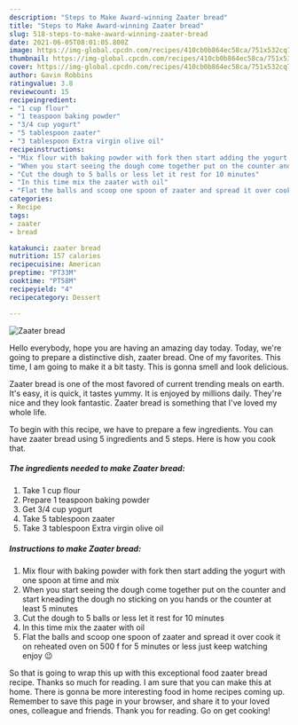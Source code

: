 ```yaml
---
description: "Steps to Make Award-winning Zaater bread"
title: "Steps to Make Award-winning Zaater bread"
slug: 518-steps-to-make-award-winning-zaater-bread
date: 2021-06-05T08:01:05.800Z
image: https://img-global.cpcdn.com/recipes/410cb0b864ec58ca/751x532cq70/zaater-bread-recipe-main-photo.jpg
thumbnail: https://img-global.cpcdn.com/recipes/410cb0b864ec58ca/751x532cq70/zaater-bread-recipe-main-photo.jpg
cover: https://img-global.cpcdn.com/recipes/410cb0b864ec58ca/751x532cq70/zaater-bread-recipe-main-photo.jpg
author: Gavin Robbins
ratingvalue: 3.8
reviewcount: 15
recipeingredient:
- "1 cup flour"
- "1 teaspoon baking powder"
- "3/4 cup yogurt"
- "5 tablespoon zaater"
- "3 tablespoon Extra virgin olive oil"
recipeinstructions:
- "Mix flour with baking powder with fork then start adding the yogurt with one spoon at time and mix"
- "When you start seeing the dough come together put on the counter and start kneading the dough no sticking on you hands or the counter at least 5 minutes"
- "Cut the dough to 5 balls or less let it rest for 10 minutes"
- "In this time mix the zaater with oil"
- "Flat the balls and scoop one spoon of zaater and spread it over cook it on reheated oven on 500 f for 5 minutes or less just keep watching enjoy 😉"
categories:
- Recipe
tags:
- zaater
- bread

katakunci: zaater bread 
nutrition: 157 calories
recipecuisine: American
preptime: "PT33M"
cooktime: "PT58M"
recipeyield: "4"
recipecategory: Dessert

---
```



![Zaater bread](https://img-global.cpcdn.com/recipes/410cb0b864ec58ca/751x532cq70/zaater-bread-recipe-main-photo.jpg)

Hello everybody, hope you are having an amazing day today. Today, we're going to prepare a distinctive dish, zaater bread. One of my favorites. This time, I am going to make it a bit tasty. This is gonna smell and look delicious.

Zaater bread is one of the most favored of current trending meals on earth. It's easy, it is quick, it tastes yummy. It is enjoyed by millions daily. They're nice and they look fantastic. Zaater bread is something that I've loved my whole life.




To begin with this recipe, we have to prepare a few ingredients. You can have zaater bread using 5 ingredients and 5 steps. Here is how you cook that.

<!--inarticleads1-->

##### The ingredients needed to make Zaater bread:

1. Take 1 cup flour
1. Prepare 1 teaspoon baking powder
1. Get 3/4 cup yogurt
1. Take 5 tablespoon zaater
1. Take 3 tablespoon Extra virgin olive oil




<!--inarticleads2-->

##### Instructions to make Zaater bread:

1. Mix flour with baking powder with fork then start adding the yogurt with one spoon at time and mix
1. When you start seeing the dough come together put on the counter and start kneading the dough no sticking on you hands or the counter at least 5 minutes
1. Cut the dough to 5 balls or less let it rest for 10 minutes
1. In this time mix the zaater with oil
1. Flat the balls and scoop one spoon of zaater and spread it over cook it on reheated oven on 500 f for 5 minutes or less just keep watching enjoy 😉




So that is going to wrap this up with this exceptional food zaater bread recipe. Thanks so much for reading. I am sure that you can make this at home. There is gonna be more interesting food in home recipes coming up. Remember to save this page in your browser, and share it to your loved ones, colleague and friends. Thank you for reading. Go on get cooking!
